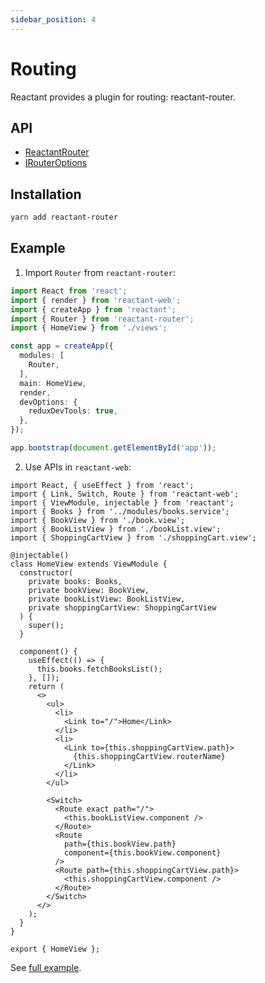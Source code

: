 ```yaml
---
sidebar_position: 4
---
```


# Routing

Reactant provides a plugin for routing: reactant-router.

## API

* [ReactantRouter](#)
* [IRouterOptions](#)

## Installation

```bash
yarn add reactant-router
```

## Example

1. Import `Router` from `reactant-router`:

```ts
import React from 'react';
import { render } from 'reactant-web';
import { createApp } from 'reactant';
import { Router } from 'reactant-router';
import { HomeView } from './views';

const app = createApp({
  modules: [
    Router,
  ],
  main: HomeView,
  render,
  devOptions: {
    reduxDevTools: true,
  },
});

app.bootstrap(document.getElementById('app'));
```

2. Use APIs in `reactant-web`:

```tsx
import React, { useEffect } from 'react';
import { Link, Switch, Route } from 'reactant-web';
import { ViewModule, injectable } from 'reactant';
import { Books } from '../modules/books.service';
import { BookView } from './book.view';
import { BookListView } from './bookList.view';
import { ShoppingCartView } from './shoppingCart.view';

@injectable()
class HomeView extends ViewModule {
  constructor(
    private books: Books,
    private bookView: BookView,
    private bookListView: BookListView,
    private shoppingCartView: ShoppingCartView
  ) {
    super();
  }

  component() {
    useEffect(() => {
      this.books.fetchBooksList();
    }, []);
    return (
      <>
        <ul>
          <li>
            <Link to="/">Home</Link>
          </li>
          <li>
            <Link to={this.shoppingCartView.path}>
              {this.shoppingCartView.routerName}
            </Link>
          </li>
        </ul>

        <Switch>
          <Route exact path="/">
            <this.bookListView.component />
          </Route>
          <Route
            path={this.bookView.path}
            component={this.bookView.component}
          />
          <Route path={this.shoppingCartView.path}>
            <this.shoppingCartView.component />
          </Route>
        </Switch>
      </>
    );
  }
}

export { HomeView };
```

See [full example](https://github.com/unadlib/reactant/tree/master/examples/ts-bookstore).

